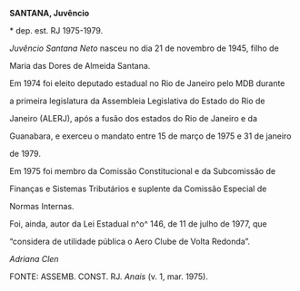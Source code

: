 **SANTANA, Juvêncio**



\* dep. est. RJ 1975-1979.



*Juvêncio Santana Neto* nasceu no dia 21 de novembro de 1945, filho de

Maria das Dores de Almeida Santana.



Em 1974 foi eleito deputado estadual no Rio de Janeiro pelo MDB durante

a primeira legislatura da Assembleia Legislativa do Estado do Rio de

Janeiro (ALERJ), após a fusão dos estados do Rio de Janeiro e da

Guanabara, e exerceu o mandato entre 15 de março de 1975 e 31 de janeiro

de 1979.



Em 1975 foi membro da Comissão Constitucional e da Subcomissão de

Finanças e Sistemas Tributários e suplente da Comissão Especial de

Normas Internas.



Foi, ainda, autor da Lei Estadual n^o^ 146, de 11 de julho de 1977, que

“considera de utilidade pública o Aero Clube de Volta Redonda”.



*Adriana Clen*



FONTE: ASSEMB. CONST. RJ. *Anais* (v. 1, mar. 1975).

